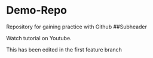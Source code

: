 # Demo-Repo
Repository for gaining practice with Github
##Subheader

Watch tutorial on Youtube.

This has been edited in the first feature branch
